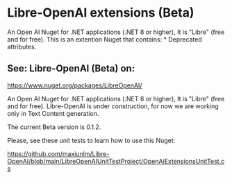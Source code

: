 # Libre-OpenAI extensions (Beta)
An Open AI Nuget for .NET applications (.NET 8 or higher), It is "Libre" (free and for free).
This is an extention Nuget that contains:
	* Deprecated attributes.


## See: Libre-OpenAI (Beta) on:

https://www.nuget.org/packages/LibreOpenAI/

An Open AI Nuget for .NET applications (.NET 8 or higher), It is "Libre" (free and for free).
Libre-OpenAI is under construction, for now we are working only in Text Content generation.

The current Beta version is 0.1.2.

Please, see these unit tests to learn how to use this Nuget:

https://github.com/maxiunlm/Libre-OpenAI/blob/main/LibreOpenAIUnitTestProject/OpenAiExtensionsUnitTest.cs